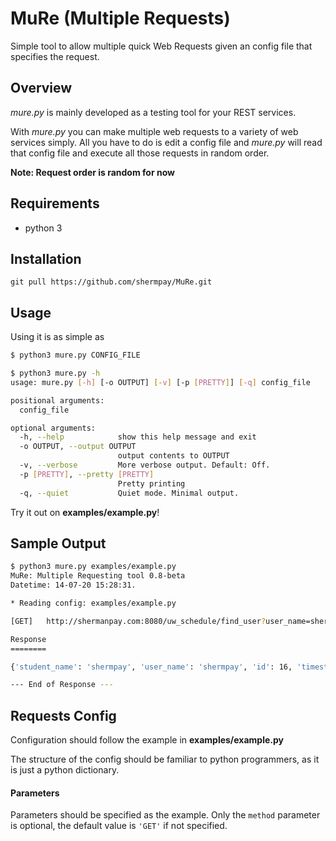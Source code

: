# MuRe (Multiple Requests) #
Simple tool to allow multiple quick Web Requests given an config file that specifies the request.

## Overview ##
*mure.py* is mainly developed as a testing tool for your REST services.  

With *mure.py* you can make multiple web requests to a variety of web services simply.
All you have to do is edit a config file and *mure.py* will read that config file and execute all those
requests in random order.  

**Note: Request order is random for now**

## Requirements ##
* python 3

## Installation ##
`git pull https://github.com/shermpay/MuRe.git`

## Usage ##
Using it is as simple as
```bash
$ python3 mure.py CONFIG_FILE
```
```bash
$ python3 mure.py -h
usage: mure.py [-h] [-o OUTPUT] [-v] [-p [PRETTY]] [-q] config_file

positional arguments:
  config_file

optional arguments:
  -h, --help            show this help message and exit
  -o OUTPUT, --output OUTPUT
                        output contents to OUTPUT
  -v, --verbose         More verbose output. Default: Off.
  -p [PRETTY], --pretty [PRETTY]
                        Pretty printing
  -q, --quiet           Quiet mode. Minimal output.
```

Try it out on **examples/example.py**!

## Sample Output ##
```bash
$ python3 mure.py examples/example.py 
MuRe: Multiple Requesting tool 0.8-beta
Datetime: 14-07-20 15:28:31.

* Reading config: examples/example.py

[GET]   http://shermanpay.com:8080/uw_schedule/find_user?user_name=shermpay&

Response
========

{'student_name': 'shermpay', 'user_name': 'shermpay', 'id': 16, 'timestamp': '2014-04-03T22:38:29'}

--- End of Response ---
```

## Requests Config ##
Configuration should follow the example in **examples/example.py**

The structure of the config should be familiar to python programmers, as it is just a python dictionary.

#### Parameters ####
Parameters should be specified as the example. 
Only the `method` parameter is optional, the default value is `'GET'` if not specified.


